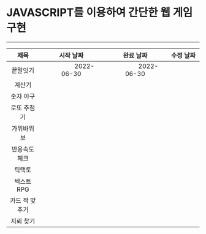 # JAVASCRIPT를 이용하여 간단한 웹 게임 구현
---
|제목|시작 날짜|완료 날짜|수정 날짜|
|:---:|:---:|:---:|:---:|
|끝말잇기|&nbsp;&nbsp;&nbsp;&nbsp;&nbsp;&nbsp;&nbsp;&nbsp;&nbsp;&nbsp;&nbsp;&nbsp;&nbsp;&nbsp;&nbsp;&nbsp;2022-06-30|&nbsp;&nbsp;&nbsp;&nbsp;&nbsp;&nbsp;&nbsp;&nbsp;&nbsp;&nbsp;&nbsp;&nbsp;&nbsp;&nbsp;&nbsp;&nbsp;2022-06-30|&nbsp;&nbsp;&nbsp;&nbsp;&nbsp;&nbsp;&nbsp;&nbsp;&nbsp;&nbsp;&nbsp;&nbsp;&nbsp;&nbsp;&nbsp;&nbsp;|
|계산기|||
|숫자 야구|||
|로또 추첨기|||
|가위바위보|||
|반응속도 체크|||
|틱택토|||
|텍스트 RPG|||
|카드 짝 맞추기|||
|지뢰 찾기|||
